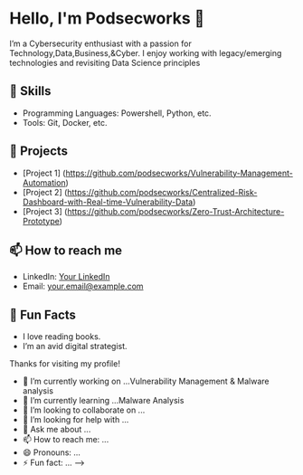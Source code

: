 

# Hello, I'm **Podsecworks** 👋

I’m a Cybersecurity enthusiast with a passion for Technology,Data,Business,&Cyber. I enjoy working with legacy/emerging technologies and revisiting Data Science principles

## 🚀 Skills
- Programming Languages: Powershell, Python, etc.
- Tools: Git, Docker, etc.

## 🔧 Projects
- [Project 1] (https://github.com/podsecworks/Vulnerability-Management-Automation)
- [Project 2] (https://github.com/podsecworks/Centralized-Risk-Dashboard-with-Real-time-Vulnerability-Data)
- [Project 3] (https://github.com/podsecworks/Zero-Trust-Architecture-Prototype)

## 📫 How to reach me
- LinkedIn: [Your LinkedIn](link)
- Email: [your.email@example.com](mailto:your.email@example.com)

## 🌱 Fun Facts
- I love reading books.
- I’m an avid digital strategist.
  

Thanks for visiting my profile!


- 🔭 I’m currently working on ...Vulnerability Management & Malware analysis
- 🌱 I’m currently learning ...Malware Analysis
- 👯 I’m looking to collaborate on ...
- 🤔 I’m looking for help with ...
- 💬 Ask me about ...
- 📫 How to reach me: ...
- 😄 Pronouns: ...
- ⚡ Fun fact: ...
-->
